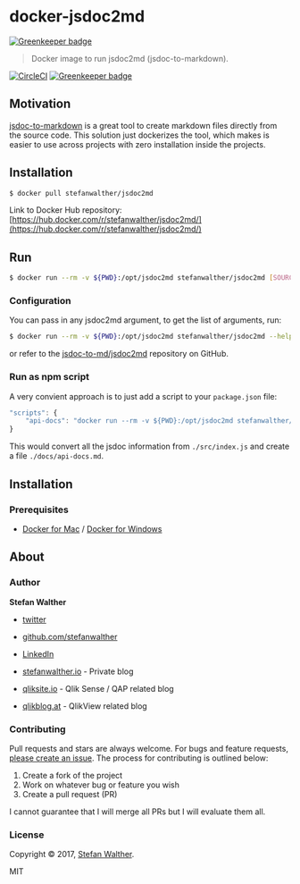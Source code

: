 # docker-jsdoc2md

[![Greenkeeper badge](https://badges.greenkeeper.io/stefanwalther/docker-jsdoc2md.svg)](https://greenkeeper.io/)

> Docker image to run jsdoc2md (jsdoc-to-markdown).

[![CircleCI](https://img.shields.io/circleci/project/github/stefanwalther/docker-jsdoc2md.svg)](https://circleci.com/gh/stefanwalther/docker-jsdoc2md/tree/master)
[![Greenkeeper badge](https://badges.greenkeeper.io/stefanwalther/docker-jsdoc2md.svg)](https://greenkeeper.io/)

## Motivation

[jsdoc-to-markdown](https://github.com/jsdoc2md/jsdoc-to-markdown) is a great tool to create markdown files directly from the source code. This solution just dockerizes the tool, which makes is easier to use across projects with zero installation inside the projects.

## Installation

```sh
$ docker pull stefanwalther/jsdoc2md
```
Link to Docker Hub repository: [https://hub.docker.com/r/stefanwalther/jsdoc2md/](https://hub.docker.com/r/stefanwalther/jsdoc2md/)

## Run

```sh
$ docker run --rm -v ${PWD}:/opt/jsdoc2md stefanwalther/jsdoc2md [SOURCE] [ARGS] > [DESTINATION]
```

### Configuration

You can pass in any jsdoc2md argument, to get the list of arguments, run:

```sh
$ docker run --rm -v ${PWD}:/opt/jsdoc2md stefanwalther/jsdoc2md --help
```
or refer to the [jsdoc-to-md/jsdoc2md](https://github.com/jsdoc2md/jsdoc-to-markdown) repository on GitHub.

### Run as npm script

A very convient approach is to just add a script to your `package.json` file:

```js
"scripts": {
    "api-docs": "docker run --rm -v ${PWD}:/opt/jsdoc2md stefanwalther/jsdoc2md ./src/index.js > ./docs/api-docs.md"
}
```
This would convert all the jsdoc information from `./src/index.js` and create a file `./docs/api-docs.md`.

## Installation

### Prerequisites

- [Docker for Mac](https://docs.docker.com/docker-for-mac/) / [Docker for Windows](https://docs.docker.com/docker-for-windows/)

## About

### Author

**Stefan Walther**

* [twitter](http://twitter.com/waltherstefan)  
* [github.com/stefanwalther](http://github.com/stefanwalther) 
* [LinkedIn](https://www.linkedin.com/in/stefanwalther/) 

* [stefanwalther.io](http://stefanwalther.io) - Private blog
* [qliksite.io](http://qliksite.io) - Qlik Sense / QAP related blog
* [qlikblog.at](http://qlikblog.at) - QlikView related blog

### Contributing

Pull requests and stars are always welcome. For bugs and feature requests, [please create an issue](https://github.com/stefanwalther/docker-jsdoc2md/issues). The process for contributing is outlined below:

1. Create a fork of the project
2. Work on whatever bug or feature you wish
3. Create a pull request (PR)

I cannot guarantee that I will merge all PRs but I will evaluate them all.

### License
Copyright © 2017, [Stefan Walther](http://qliksite.io).
 
MIT

